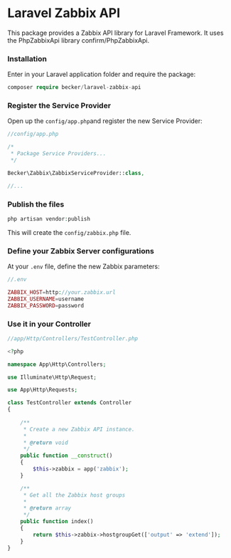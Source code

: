 # Laravel Zabbix API

This package provides a Zabbix API library for Laravel Framework. It uses the PhpZabbixApi library confirm/PhpZabbixApi.

### Installation

Enter in your Laravel application folder and require the package:

```php
composer require becker/laravel-zabbix-api
```

### Register the Service Provider

Open up the ``config/app.php``and register the new Service Provider:

```php
//config/app.php

/*
 * Package Service Providers...
 */

Becker\Zabbix\ZabbixServiceProvider::class,

//...
```

### Publish the files

```php
php artisan vendor:publish
```
This will create the ``config/zabbix.php`` file.



### Define your Zabbix Server configurations

At your ``.env`` file, define the new Zabbix parameters:

```php
//.env

ZABBIX_HOST=http://your.zabbix.url
ZABBIX_USERNAME=username
ZABBIX_PASSWORD=password
```

### Use it in your Controller

```php
//app/Http/Controllers/TestController.php

<?php

namespace App\Http\Controllers;

use Illuminate\Http\Request;

use App\Http\Requests;

class TestController extends Controller
{
    
    /**
     * Create a new Zabbix API instance.
     *
     * @return void
     */
	public function __construct()
	{
		$this->zabbix = app('zabbix');
	}

    /**
	 * Get all the Zabbix host groups
     *
	 * @return array
	 */
    public function index()
    {
    	return $this->zabbix->hostgroupGet(['output' => 'extend']);
    }
}
```
